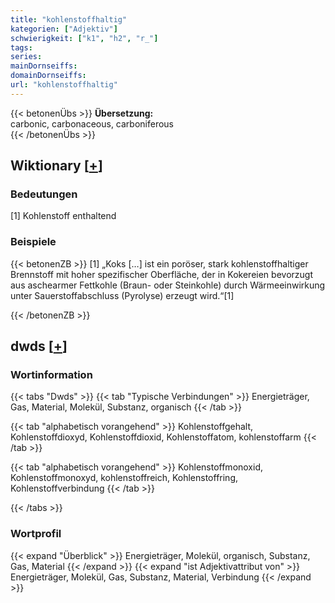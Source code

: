 ```yaml
---
title: "kohlenstoffhaltig"
kategorien: ["Adjektiv"]
schwierigkeit: ["k1", "h2", "r_"]
tags:
series:
mainDornseiffs:
domainDornseiffs:
url: "kohlenstoffhaltig"
---
```


{{< betonenÜbs >}}
**Übersetzung:**  
carbonic, carbonaceous, carboniferous  
{{< /betonenÜbs >}}

## Wiktionary [[+](https://de.wiktionary.org/wiki/kohlenstoffhaltig)]

### Bedeutungen
[1] Kohlenstoff enthaltend  

### Beispiele
{{< betonenZB >}}
[1] „Koks […] ist ein poröser, stark kohlenstoffhaltiger Brennstoff mit hoher spezifischer Oberfläche, der in Kokereien bevorzugt aus aschearmer Fettkohle (Braun- oder Steinkohle) durch Wärmeeinwirkung unter Sauerstoffabschluss (Pyrolyse) erzeugt wird.“[1]  

{{< /betonenZB >}}


## dwds [[+](https://www.dwds.de/wb/kohlenstoffhaltig)]

### Wortinformation
{{< tabs "Dwds" >}}
{{< tab "Typische Verbindungen" >}}
Energieträger, Gas, Material, Molekül, Substanz, organisch
{{< /tab >}}

{{< tab "alphabetisch vorangehend" >}}
Kohlenstoffgehalt, Kohlenstoffdioxyd, Kohlenstoffdioxid, Kohlenstoffatom, kohlenstoffarm
{{< /tab >}}

{{< tab "alphabetisch vorangehend" >}}
Kohlenstoffmonoxid, Kohlenstoffmonoxyd, kohlenstoffreich, Kohlenstoffring, Kohlenstoffverbindung
{{< /tab >}}

{{< /tabs >}}

### Wortprofil
{{< expand "Überblick" >}} Energieträger, Molekül, organisch, Substanz, Gas, Material {{< /expand >}}
{{< expand "ist Adjektivattribut von" >}} Energieträger, Molekül, Gas, Substanz, Material, Verbindung {{< /expand >}}

